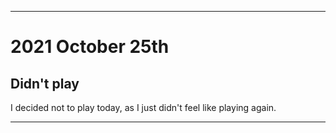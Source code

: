 
***

# 2021 October 25th

## Didn't play  

I decided not to play today, as I just didn't feel like playing again.

***
